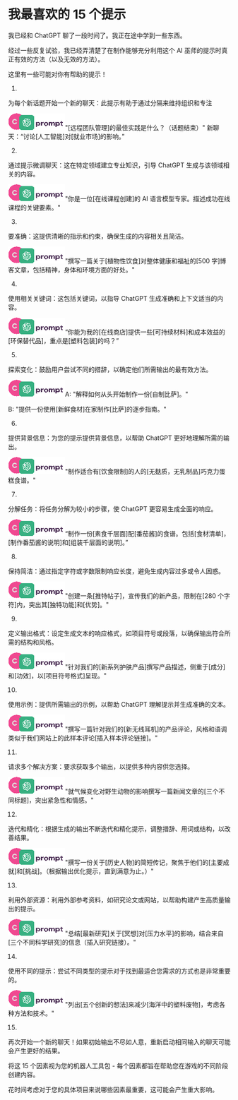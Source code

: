 



# 我最喜欢的 15 个提示



我已经和 ChatGPT 聊了一段时间了。我正在途中学到一些东西。

经过一些反复试验，我已经弄清楚了在制作能够充分利用这个 AI 巫师的提示时真正有效的方法（以及无效的方法）。

这里有一些可能对你有帮助的提示！

1.

为每个新话题开始一个新的聊天：此提示有助于通过分隔来维持组织和专注

![image](img/image005.png)"[远程团队管理]的最佳实践是什么？（话题结束）" 新聊天：“讨论[人工智能]对[就业市场]的影响。”

2.

通过提示微调聊天：这在特定领域建立专业知识，引导 ChatGPT 生成与该领域相关的内容。

![image](img/image005.png)"你是一位[在线课程创建]的 AI 语言模型专家。描述成功在线课程的关键要素。"

3.

要准确：这提供清晰的指示和约束，确保生成的内容相关且简洁。

![image](img/image005.png)"撰写一篇关于[植物性饮食]对整体健康和福祉的[500 字]博客文章，包括精神，身体和环境方面的好处。"

4.

使用相关关键词：这包括关键词，以指导 ChatGPT 生成准确和上下文适当的内容。

![image](img/image005.png)“你能为我的[在线商店]提供一些[可持续材料]和成本效益的[环保替代品]，重点是[塑料包装]的吗？”

5.

探索变化：鼓励用户尝试不同的措辞，以确定他们所需输出的最有效方法。

![image](img/image005.png)A: "解释如何从头开始制作一份[自制比萨]。"

B: "提供一份使用[新鲜食材]在家制作[比萨]的逐步指南。"

6.

提供背景信息：为您的提示提供背景信息，以帮助 ChatGPT 更好地理解所需的输出。

![image](img/image005.png)"制作适合有[饮食限制]的人的[无麸质，无乳制品]巧克力蛋糕食谱。"

7.

分解任务：将任务分解为较小的步骤，使 ChatGPT 更容易生成全面的响应。

![image](img/image005.png)“制作一份[素食千层面]配[番茄酱]的食谱。包括[食材清单]，[制作番茄酱的说明]和[组装千层面的说明]。”

8.

保持简洁：通过指定字符或字数限制响应长度，避免生成内容过多或令人困惑。

![image](img/image005.png)"创建一条[推特帖子]，宣传我们的新产品，限制在[280 个字符]内，突出其[独特功能]和[优势]。"

9.

定义输出格式：设定生成文本的响应格式，如项目符号或段落，以确保输出符合所需的结构和风格。

![图片](img/image005.png)"针对我们的[新系列护肤产品]撰写产品描述，侧重于[成分]和[功效]，以[项目符号格式]呈现。"

10.

使用示例：提供所需输出的示例，以帮助 ChatGPT 理解提示并生成准确的文本。

![图片](img/image005.png)"撰写一篇针对我们的[新无线耳机]的产品评论，风格和语调类似于我们网站上的此样本评论[插入样本评论链接]。"

11.

请求多个解决方案：要求获取多个输出，以提供多种内容供您选择。

![图片](img/image005.png)"就气候变化对野生动物的影响撰写一篇新闻文章的[三个不同标题]，突出紧急性和情感。"

12.

迭代和精化：根据生成的输出不断迭代和精化提示，调整措辞、用词或结构，以改善结果。

![图片](img/image005.png)"撰写一份关于[历史人物]的简短传记，聚焦于他们的[主要成就]和[挑战]。（根据输出优化提示，直到满意为止。）"

13.

利用外部资源：利用外部参考资料，如研究论文或网站，以帮助构建产生高质量输出的提示。

![图片](img/image005.png)"总结[最新研究]关于[冥想]对[压力水平]的影响，结合来自[三个不同科学研究]的信息（插入研究链接）。"

14.

使用不同的提示：尝试不同类型的提示对于找到最适合您需求的方式也是非常重要的。

![图片](img/image005.png)"列出[五个创新的想法]来减少[海洋中的塑料废物]，考虑各种方法和技术。"

15.

再次开始一个新的聊天！如果初始输出不尽如人意，重新启动相同输入的聊天可能会产生更好的结果。

将这 15 个因素视为您的机器人工具包 - 每个因素都旨在帮助您在游戏的不同阶段创建内容。

花时间考虑对于您的具体项目来说哪些因素最重要，这可能会产生重大影响。
